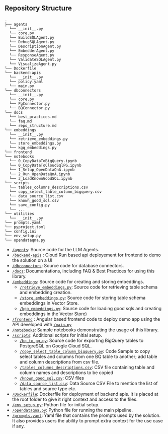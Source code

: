 Repository Structure 
-------------

```
.
├── agents
  └── __init__.py
  └── core.py
  └── BuildSQLAgent.py
  └── DebugSQLAgent.py
  └── DescriptionAgent.py
  └── EmbedderAgent.py
  └── ResponseAgent.py
  └── ValidateSQLAgent.py
  └── VisualizeAgent.py
└── Dockerfile
└── backend-apis
  └── __init__.py
  └── policy.yaml
  └── main.py
└── dbconnectors
  └── __init__.py
  └── core.py
  └── PgConnector.py
  └── BQConnector.py
└── docs
  └── best_practices.md
  └── faq.md
  └── repo_structure.md
└── embeddings
  └── __init__.py
  └── retrieve_embeddings.py
  └── store_embeddings.py
  └── kgq_embeddings.py
└── frontend
└── notebooks
  └── 0_CopyDataToBigQuery.ipynb
  └── 0_CopyDataToCloudSqlPG.ipynb
  └── 1_Setup_OpenDataQnA.ipynb
  └── 2_Run_OpenDataQnA.ipynb
  └── 3_LoadKnownGoodSQL.ipynb
└── scripts
  └── tables_columns_descriptions.csv
  └── copy_select_table_column_bigquery.csv
  └── data_source_list.csv
  └── known_good_sql.csv
  └── save_config.py
  └── ...
└── utilities
  └── __init__.py
└── prompts.yaml
└── pyproject.toml
└── config.ini
└── env_setup.py
└── opendataqna.py
```

- [`/agents`](/agents): Source code for the LLM Agents.  
- [`/backend-apis`](/backend-apis/) : Cloud Run based api deployement for frontend to demo the solution on a UI
- [`/dbconnectors`](/dbconnectors): Source code for database connectors.
- [`/docs`](/docs): Documentations, including FAQ & Best Practices for using this library. 
- [`/embeddings`](/embeddings): Source code for creating and storing embeddings.
  - [`/retrieve_embeddings.py`](/embeddings/retrieve_embeddings.py): Source code for retrieving table schema and embedding creation. 
  - [`/store_embeddings.py`](/embeddings/store_embeddings.py): Source code for storing table schema embeddings in Vector Store.
  - [`/kgq_embeddings.py`](/embeddings/kgq_embeddings.py): Source code for loading good sqls and creating embeddings in the Vector Store) 
- [`/frontend`](/frontend) : Angular based frontend code to deploy demo app using the API developed with [`/main.py`](backend-apis/main.py)
- [`/notebooks`](/notebooks): Sample notebooks demonstrating the usage of this library.  
- [`/scripts`](/scripts): Additional scripts for initial setup.
  - [`/bq_to_pg.py`](/scripts/bq_to_pg.py): Source code for exporting BigQuery tables to PostgreSQL on Google Cloud SQL. 
  - [`/copy_select_table_column_bigquery.py`](/scripts/copy_select_table_column_bigquery.py): Code Sample to copy select tables and columns from one BQ table to another; add table and column descriptions from csv file.
  - [`/tables_columns_descriptions.csv`](/scripts/tables_columns_descriptions.csv): CSV file containing table and column names and descriptions to be copied 
  - [`/known_good_sql.csv`](/scripts/known_good_sql.csv): CSV files
  - [`/data_source_list.csv`](/scripts/data_source_list.csv): Data Source CSV File to mention the list of tables and source type etc.
- [`/Dockerfile`](/Dockerfile): Dockerfile for deployment of backend apis. It is placed at the root folder to give it right context and access to the files.
- [`/env_setup.py`](/env_setup.py): Python file for initial setup. 
- [`/opendataqna.py`](/opendataqna.py): Python file for running the main pipeline. 
- [`/prompts.yaml`](/prompts.yaml): Yaml file that contains the prompts used by the solution. It also provides users the ability to prompt extra context for the use case if any.
